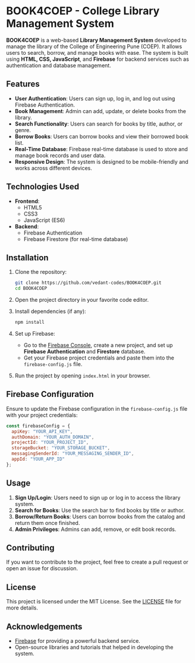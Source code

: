 # BOOK4COEP - College Library Management System

**BOOK4COEP** is a web-based **Library Management System** developed to manage the library of the College of Engineering Pune (COEP). It allows users to search, borrow, and manage books with ease. The system is built using **HTML, CSS, JavaScript**, and **Firebase** for backend services such as authentication and database management.

## Features

- **User Authentication**: Users can sign up, log in, and log out using Firebase Authentication.
- **Book Management**: Admin can add, update, or delete books from the library.
- **Search Functionality**: Users can search for books by title, author, or genre.
- **Borrow Books**: Users can borrow books and view their borrowed book list.
- **Real-Time Database**: Firebase real-time database is used to store and manage book records and user data.
- **Responsive Design**: The system is designed to be mobile-friendly and works across different devices.

## Technologies Used

- **Frontend**: 
  - HTML5
  - CSS3
  - JavaScript (ES6)
- **Backend**: 
  - Firebase Authentication
  - Firebase Firestore (for real-time database)

## Installation

1. Clone the repository:

   ```bash
   git clone https://github.com/vedant-codes/BOOK4COEP.git
   cd BOOK4COEP
   ```

2. Open the project directory in your favorite code editor.

3. Install dependencies (if any):

   ```bash
   npm install
   ```

4. Set up Firebase:

   - Go to the [Firebase Console](https://console.firebase.google.com/), create a new project, and set up **Firebase Authentication** and **Firestore** database.
   - Get your Firebase project credentials and paste them into the `firebase-config.js` file.

5. Run the project by opening `index.html` in your browser.

## Firebase Configuration

Ensure to update the Firebase configuration in the `firebase-config.js` file with your project credentials:

```js
const firebaseConfig = {
  apiKey: "YOUR_API_KEY",
  authDomain: "YOUR_AUTH_DOMAIN",
  projectId: "YOUR_PROJECT_ID",
  storageBucket: "YOUR_STORAGE_BUCKET",
  messagingSenderId: "YOUR_MESSAGING_SENDER_ID",
  appId: "YOUR_APP_ID"
};
```

## Usage

1. **Sign Up/Login**: Users need to sign up or log in to access the library system.
2. **Search for Books**: Use the search bar to find books by title or author.
3. **Borrow/Return Books**: Users can borrow books from the catalog and return them once finished.
4. **Admin Privileges**: Admins can add, remove, or edit book records.

## Contributing

If you want to contribute to the project, feel free to create a pull request or open an issue for discussion.

## License

This project is licensed under the MIT License. See the [LICENSE](LICENSE) file for more details.

## Acknowledgements

- [Firebase](https://firebase.google.com/) for providing a powerful backend service.
- Open-source libraries and tutorials that helped in developing the system.
